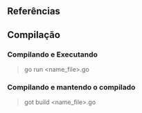 
## Referências


## Compilação

### Compilando e Executando

> go run <name_file>.go

### Compilando e mantendo o compilado

> got build <name_file>.go